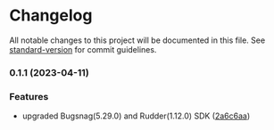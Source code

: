 # Changelog

All notable changes to this project will be documented in this file. See [standard-version](https://github.com/conventional-changelog/standard-version) for commit guidelines.

### 0.1.1 (2023-04-11)


### Features

* upgraded Bugsnag(5.29.0) and Rudder(1.12.0) SDK ([2a6c6aa](https://github.com/rudderlabs/rudder-integration-bugsnag-android/commit/2a6c6aaad028ca271a50438efc6c2006f196ebfe))
